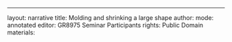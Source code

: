 ---
layout: narrative
title: Molding and shrinking a large shape
author:
mode: annotated
editor: GR8975 Seminar Participants
rights: Public Domain
materials: 